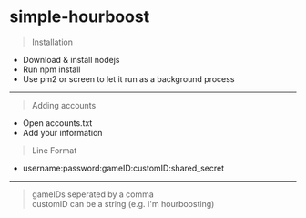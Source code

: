 # simple-hourboost

>Installation
- Download & install nodejs
- Run npm install
- Use pm2 or screen to let it run as a background process

---

>Adding accounts
- Open accounts.txt
- Add your information

>Line Format  
- username:password:gameID:customID:shared_secret

---

>gameIDs seperated by a comma  
>customID can be a string (e.g. I'm hourboosting)